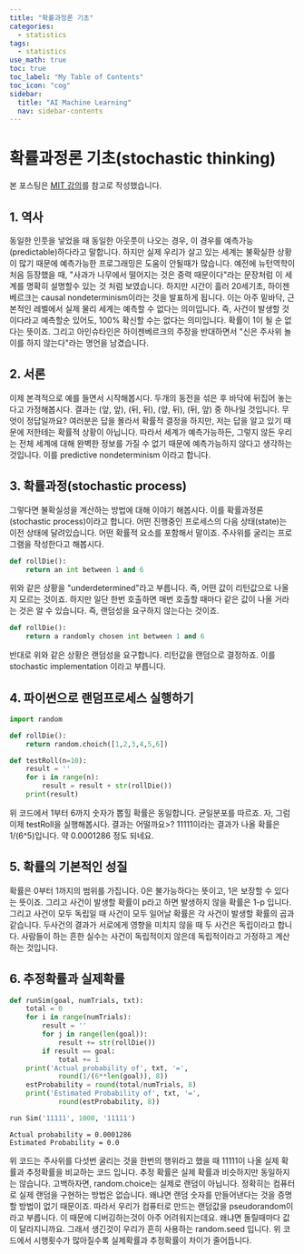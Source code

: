 ```yaml
---
title: "확률과정론 기초" 
categories:
  - statistics
tags:
  - statistics
use_math: true
toc: true
toc_label: "My Table of Contents"
toc_icon: "cog"
sidebar:
  title: "AI Machine Learning"
  nav: sidebar-contents
---
```


# 확률과정론 기초(stochastic thinking)

본 포스팅은 [MIT 강의](https://www.youtube.com/watch?v=-1BnXEwHUok&t=505s&ab_channel=MITOpenCourseWare)를 참고로 작성했습니다. 

## 1. 역사

동일한 인풋을 넣었을 때 동일한 아웃풋이 나오는 경우, 이 경우를 예측가능(predictable)하다라고 말합니다. 
하지만 실제 우리가 살고 있는 세계는 불확실한 상황이 많기 때문에 예측가능한 프로그래밍은 도움이 안될때가 많습니다. 
예전에 뉴턴역학이 처음 등장했을 때, "사과가 나무에서 떨어지는 것은 중력 때문이다"라는 문장처럼 
이 세계를 명확히 설명할수 있는 것 처럼 보였습니다. 
하지만 시간이 흘러 20세기초, 하이젠베르크는 causal nondeterminism이라는 것을 발표하게 됩니다. 
이는 아주 밑바닥, 근본적인 레벨에서 실제 물리 세계는 예측할 수 없다는 의미입니다. 
즉, 사건이 발생할 것이다라고 예측할순 있어도, 100% 확신할 수는 없다는 의미입니다. 확률이 1이 될 순 없다는 뜻이죠. 
그리고 아인슈타인은 하이젠베르크의 주장을 반대하면서 "신은 주사위 놀이를 하지 않는다"라는 명언을 남겼습니다. 

## 2. 서론

이제 본격적으로 예를 들면서 시작해봅시다. 
두개의 동전을 섞은 후 바닥에 뒤집어 놓는다고 가정해봅시다. 
결과는 (앞, 앞), (뒤, 뒤), (앞, 뒤), (뒤, 앞) 중 하나일 것입니다. 무엇이 정답일까요? 
여러분은 답을 몰라서 확률적 결정을 하지만, 저는 답을 알고 있기 때문에 저한테는 확률적 상황이 아닙니다. 
따라서 세계가 예측가능하든, 그렇지 않든 우리는 전체 세계에 대해 완벽한 정보를 가질 수 없기 때문에 예측가능하지 않다고 생각하는 것입니다. 
이를 predictive nondeterminism 이라고 합니다. 

## 3. 확률과정(stochastic process)

그렇다면 불확실성을 계산하는 방법에 대해 이야기 해봅시다. 이를 확률과정론(stochastic process)이라고 합니다. 
어떤 진행중인 프로세스의 다음 상태(state)는 이전 상태에 달려있습니다. 어떤 확률적 요소를 포함해서 말이죠. 
주사위를 굴리는 프로그램을 작성한다고 해봅시다.

```python
def rollDie():
    return an int between 1 and 6
```

위와 같은 상황을 "underdetermined"라고 부릅니다. 
즉, 어떤 값이 리턴값으로 나올지 모르는 것이죠. 
하지만 일단 한번 호출하면 매번 호출할 때마다 같은 값이 나올 거라는 것은 알 수 있습니다. 
즉, 랜덤성을 요구하지 않는다는 것이죠.

```python
def rollDie():
    return a randomly chosen int between 1 and 6
```

반대로 위와 같은 상황은 랜덤성을 요구합니다. 
리턴값을 랜덤으로 결정하죠. 이를 stochastic implementation 이라고 부릅니다. 

## 4. 파이썬으로 랜덤프로세스 실행하기 

```python
import random

def rollDie():
    return random.choich([1,2,3,4,5,6])

def testRoll(n=10):
    result = ''
    for i in range(n):
        result = result + str(rollDie())
    print(result)
```

위 코드에서 1부터 6까지 숫자가 뽑힐 확률은 동일합니다. 균일분포를 따르죠. 
자, 그럼 이제 testRoll을 실행해봅시다. 결과는 어떨까요>? 
11111이라는 결과가 나올 확률은 1/(6^5)입니다. 약 0.0001286 정도 되네요. 

## 5. 확률의 기본적인 성질

확률은 0부터 1까지의 범위를 가집니다. 0은 불가능하다는 뜻이고, 1은 보장할 수 있다는 뜻이죠. 
그리고 사건이 발생할 확률이 p라고 하면 발생하지 않을 확률은 1-p 입니다. 
그리고 사건이 모두 독립일 때 사건이 모두 일어날 확률은 각 사건이 발생할 확률의 곱과 같습니다. 
두사건의 결과가 서로에게 영향을 미치지 않을 때 두 사건은 독립이라고 합니다. 
사람들이 하는 흔한 실수는 사건이 독립적이지 않은데 독립적이라고 가정하고 계산하는 것입니다. 

## 6. 추정확률과 실제확률 

```python
def runSim(goal, numTrials, txt):
    total = 0
    for i in range(numTrials):
        result = ''
        for j in range(len(goal)):
            result += str(rollDie())
        if result == goal:
            total += 1
    print('Actual probability of', txt, '=',
            round(1/(6**len(goal)), 8))
    estProbability = round(total/numTrials, 8)
    print('Estimated Probability of', txt, '=',
            round(estProbability, 8))

run Sim('11111', 1000, '11111')
```
```
Actual probability = 0.0001286
Estimated Probability = 0.0
```
위 코드는 주사위를 다섯번 굴리는 것을 한번의 행위라고 했을 때 11111이 나올 실제 확률과 추정확률을 비교하는 코드 입니다. 
추정 확률은 실제 확률과 비슷하지만 동일하지는 않습니다. 
고백하자면, random.choice는 실제로 랜덤이 아닙니다. 
정확히는 컴퓨터로 실제 랜덤을 구현하는 방법은 없습니다. 
왜냐면 랜덤 숫자를 만들어낸다는 것을 증명할 방법이 없기 때문이죠. 
따라서 우리가 컴퓨터로 만드는 랜덤값을 pseudorandom이라고 부릅니다. 
이 때문에 디버깅하는것이 아주 어려워지는데요. 
왜냐면 돌릴때마다 값이 달라지니까요. 
그래서 생긴것이 우리가 흔히 사용하는 random.seed 입니다.
위 코드에서 시행횟수가 많아질수록 실제확률과 추정확률이 차이가 줄어듭니다. 
